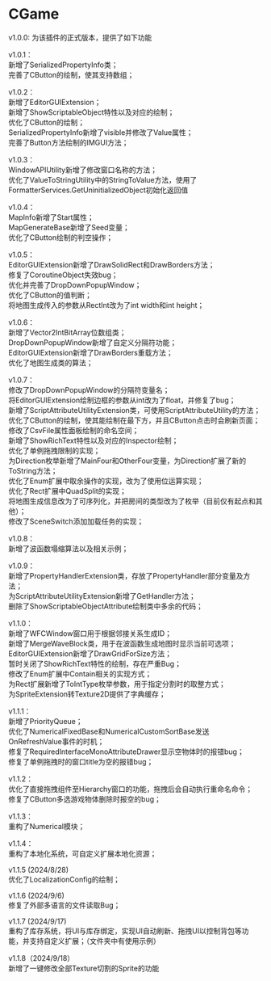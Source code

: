 # CGame
v1.0.0: 为该插件的正式版本，提供了如下功能

v1.0.1：\
新增了SerializedPropertyInfo类；\
完善了CButton的绘制，使其支持数组；

v1.0.2：\
新增了EditorGUIExtension；\
新增了ShowScriptableObject特性以及对应的绘制；\
优化了CButton的绘制；\
SerializedPropertyInfo新增了visible并修改了Value属性；\
完善了Button方法绘制的IMGUI方法；

v1.0.3：\
WindowAPIUtility新增了修改窗口名称的方法；\
优化了ValueToStringUtility中的StringToValue方法，使用了FormatterServices.GetUninitializedObject初始化返回值

v1.0.4：\
MapInfo新增了Start属性；\
MapGenerateBase新增了Seed变量；\
优化了CButton绘制的判空操作；

v1.0.5：\
EditorGUIExtension新增了DrawSolidRect和DrawBorders方法；\
修复了CoroutineObject失效bug；\
优化并完善了DropDownPopupWindow；\
优化了CButton的值判断；\
将地图生成传入的参数从RectInt改为了int width和int height；

v1.0.6：\
新增了Vector2IntBitArray位数组类；\
DropDownPopupWindow新增了自定义分隔符功能；\
EditorGUIExtension新增了DrawBorders重载方法；\
优化了地图生成类的算法；

v1.0.7：\
修改了DropDownPopupWindow的分隔符变量名；\
将EditorGUIExtension绘制边框的参数从int改为了float，并修复了bug；\
新增了ScriptAttributeUtilityExtension类，可使用ScriptAttributeUtility的方法；\
优化了CButton的绘制，使其能绘制在最下方，并且CButton点击时会刷新页面；\
修改了CsvFile属性面板绘制的命名空间；\
新增了ShowRichText特性以及对应的Inspector绘制；\
优化了单例拖拽限制的实现；\
为Direction枚举新增了MainFour和OtherFour变量，为Direction扩展了新的ToString方法；\
优化了Enum扩展中取余操作的实现，改为了使用位运算实现；\
优化了Rect扩展中QuadSplit的实现；\
将地图生成信息改为了可序列化，并把房间的类型改为了枚举（目前仅有起点和其他）；\
修改了SceneSwitch添加加载任务的实现；

v1.0.8：\
新增了波函数塌缩算法以及相关示例；

v1.0.9：\
新增了PropertyHandlerExtension类，存放了PropertyHandler部分变量及方法；\
为ScriptAttributeUtilityExtension新增了GetHandler方法；\
删除了ShowScriptableObjectAttribute绘制类中多余的代码；

v1.1.0：\
新增了WFCWindow窗口用于根据邻接关系生成ID；\
新增了MergeWaveBlock类，用于在波函数生成地图时显示当前可选项；\
EditorGUIExtension新增了DrawGridForSize方法；\
暂时关闭了ShowRichText特性的绘制，存在严重Bug；\
修改了Enum扩展中Contain相关的实现方式；\
为Rect扩展新增了ToIntType枚举参数，用于指定分割时的取整方式；\
为SpriteExtension转Texture2D提供了字典缓存；

v1.1.1：\
新增了PriorityQueue；\
优化了NumericalFixedBase和NumericalCustomSortBase发送OnRefreshValue事件的时机；\
修复了RequiredInterfaceMonoAttributeDrawer显示空物体时的报错bug；\
修复了单例拖拽时的窗口title为空的报错bug；

v1.1.2：\
优化了直接拖拽组件至Hierarchy窗口的功能，拖拽后会自动执行重命名命令；\
修复了CButton多选游戏物体删除时报空的bug；

v1.1.3：\
重构了Numerical模块；

v1.1.4：\
重构了本地化系统，可自定义扩展本地化资源；

v1.1.5 (2024/8/28)\
优化了LocalizationConfig的绘制；

v1.1.6 (2024/9/6)\
修复了外部多语言的文件读取Bug；

v1.1.7 (2024/9/17)\
重构了库存系统，将UI与库存绑定，实现UI自动刷新、拖拽UI以控制背包等功能，并支持自定义扩展；（文件夹中有使用示例）

v1.1.8（2024/9/18）\
新增了一键修改全部Texture切割的Sprite的功能